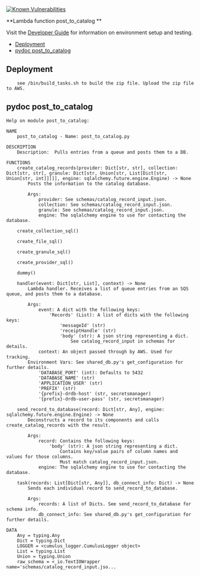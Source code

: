 [![Known Vulnerabilities](https://snyk.io/test/github/nasa/cumulus-orca/badge.svg?targetFile=tasks/post_to_catalog/requirements.txt)](https://snyk.io/test/github/nasa/cumulus-orca?targetFile=tasks/post_to_catalog/requirements.txt)

**Lambda function post_to_catalog **

Visit the [Developer Guide](https://nasa.github.io/cumulus-orca/docs/developer/development-guide/code/contrib-code-intro) for information on environment setup and testing.

- [Deployment](#deployment)
- [pydoc post_to_catalog](#pydoc)

<a name="deployment"></a>
## Deployment
```
    see /bin/build_tasks.sh to build the zip file. Upload the zip file to AWS.
```
<a name="pydoc"></a>
## pydoc post_to_catalog
```
Help on module post_to_catalog:

NAME
    post_to_catalog - Name: post_to_catalog.py

DESCRIPTION
    Description:  Pulls entries from a queue and posts them to a DB.

FUNCTIONS
    create_catalog_records(provider: Dict[str, str], collection: Dict[str, str], granule: Dict[str, Union[str, List[Dict[str, Union[str, int]]]]], engine: sqlalchemy.future.engine.Engine) -> None
        Posts the information to the catalog database.
        
        Args:
            provider: See schemas/catalog_record_input.json.
            collection: See schemas/catalog_record_input.json.
            granule: See schemas/catalog_record_input.json.
            engine: The sqlalchemy engine to use for contacting the database.
    
    create_collection_sql()
    
    create_file_sql()
    
    create_granule_sql()
    
    create_provider_sql()
    
    dummy()
    
    handler(event: Dict[str, List], context) -> None
        Lambda handler. Receives a list of queue entries from an SQS queue, and posts them to a database.
        
        Args:
            event: A dict with the following keys:
                'Records' (List): A list of dicts with the following keys:
                    'messageId' (str)
                    'receiptHandle' (str)
                    'body' (str): A json string representing a dict.
                        See catalog_record_input in schemas for details.
            context: An object passed through by AWS. Used for tracking.
        Environment Vars: See shared_db.py's get_configuration for further details.
            'DATABASE_PORT' (int): Defaults to 5432
            'DATABASE_NAME' (str)
            'APPLICATION_USER' (str)
            'PREFIX' (str)
            '{prefix}-drdb-host' (str, secretsmanager)
            '{prefix}-drdb-user-pass' (str, secretsmanager)
    
    send_record_to_database(record: Dict[str, Any], engine: sqlalchemy.future.engine.Engine) -> None
        Deconstructs a record to its components and calls create_catalog_records with the result.
        
        Args:
            record: Contains the following keys:
                'body' (str): A json string representing a dict.
                    Contains key/value pairs of column names and values for those columns.
                    Must match catalog_record_input.json.
            engine: The sqlalchemy engine to use for contacting the database.
    
    task(records: List[Dict[str, Any]], db_connect_info: Dict) -> None
        Sends each individual record to send_record_to_database.
        
        Args:
            records: A list of Dicts. See send_record_to_database for schema info.
            db_connect_info: See shared_db.py's get_configuration for further details.

DATA
    Any = typing.Any
    Dict = typing.Dict
    LOGGER = <cumulus_logger.CumulusLogger object>
    List = typing.List
    Union = typing.Union
    raw_schema = <_io.TextIOWrapper name='schemas/catalog_record_input.jso...
```
